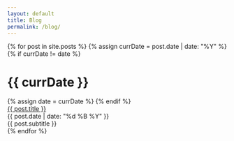 ```yaml
---
layout: default
title: Blog
permalink: /blog/
---
```


<div class="post-container">
  {% for post in site.posts %} {% assign currDate = post.date | date: "%Y" %} {%
  if currDate != date %}
  <h1 class="archive-year">{{ currDate }}</h1>
  {% assign date = currDate %} {% endif %}
  <div class="archive-item">
    <a href="{{ post.url | relative_url }}" class="archive-title"
      >{{ post.title }}</a
    >
    <div class="archive-date"
      >{{ post.date | date: "%d %B %Y" }}</div
    >
    <div class='post-subtitle'
      >{{ post.subtitle }}
    </div>
  </div>
  {% endfor %}
</div>

